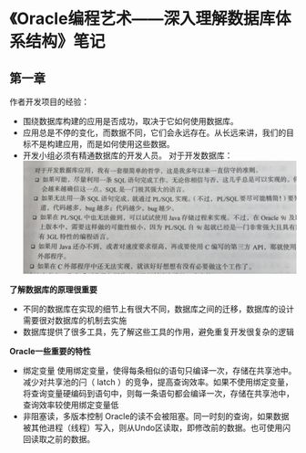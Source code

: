# 《Oracle编程艺术——深入理解数据库体系结构》笔记
## 第一章
作者开发项目的经验：
* 围绕数据库构建的应用是否成功，取决于它如何使用数据库。
* 应用总是不停的变化，而数据不同，它们会永远存在。从长远来讲，我们的目标不是构建应用，而是如何使用这些数据。
* 开发小组必须有精通数据库的开发人员。
对于开发数据库：
![extract](FullSizeRender.jpg)

**了解数据库的原理很重要**
* 不同的数据库在实现的细节上有很大不同，数据库之间的迁移，数据库的设计需要很对数据库的机制去实施
* 数据库提供了很多工具，先了解这些工具的作用，避免重复开发很复杂的逻辑

**Oracle一些重要的特性**
* 绑定变量
使用绑定变量，使得每条相似的语句只编译一次，存储在共享池中。减少对共享池的闩（ latch ）的竞争，提高查询效率。如果不使用绑定变量，将查询变量硬编码到语句中，则每一条语句都会编译一次，存储在共享池中，查询效率较使用绑定变量低
* 非阻塞读，多版本控制
Oracle的读不会被阻塞。同一时刻的查询，如果数据被其他进程（线程）写入，则从Undo区读取，即修改前的数据。也可使用闪回读取之前的数据。


